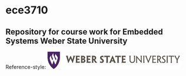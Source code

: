 ece3710
======

Repository for course work for Embedded Systems Weber State University
--------------------------------------------------------------------------------

Reference-style: 
![alt text][logo]

[logo]: /documents/wsu_horiz1.png "Weber State University"
